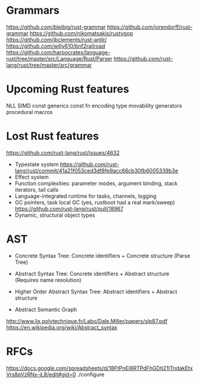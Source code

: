 # Grammars

https://github.com/bleibig/rust-grammar
https://github.com/jorendorff/rust-grammar
https://github.com/nikomatsakis/rustypop
https://github.com/jbclements/rust-antlr/
https://github.com/willy610/bnf2railroad
https://github.com/harpocrates/language-rust/tree/master/src/Language/Rust/Parser
https://github.com/rust-lang/rust/tree/master/src/grammar

# Upcoming Rust features

NLL
SIMD
const generics
const fn
encoding type movability
generators
procedural macros

# Lost Rust features

https://github.com/rust-lang/rust/issues/4632

* Typestate system https://github.com/rust-lang/rust/commit/41a21f053ced3df8fe9acc66cb30fb6005339b3e
* Effect system
* Function complexities: parameter modes, argument binding, stack iterators, tail calls
* Language-integrated runtime for tasks, channels, logging
* GC pointers, task local GC (yes, rustboot had a real mark/sweep) https://github.com/rust-lang/rust/pull/18967
* Dynamic, structural object types

# AST
* Concrete Syntax Tree: Concrete identifiers + Concrete structure (Parse Tree)
* Abstract Syntax Tree: Concrete identifiers + Abstract structure (Requires name resolution)
* Higher Order Abstract Syntax Tree: Abstract identifiers + Abstract structure

* Abstract Semantic Graph

http://www.lix.polytechnique.fr/Labo/Dale.Miller/papers/slp87.pdf
https://en.wikipedia.org/wiki/Abstract_syntax

# RFCs

https://docs.google.com/spreadsheets/d/18FtPnEI8RTPdFhGDtj21ITndakEtxVrs8pVzRNx-jL8/edit#gid=0
./configure
